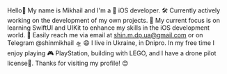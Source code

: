 Hello👋
My name is Mikhail and I'm a  iOS developer.
🛠️ Currently actively working on the development of my own projects.
🎯 My current focus is on learning SwiftUI and UIKit to enhance my skills in the iOS development world.
📱 Easily reach me via email at shin.m.dp.ua@gmail.com or on Telegram @shinmikhail 🛸
😄 I live in Ukraine, in Dnipro. In my free time I enjoy playing 🎮 PlayStation, building with LEGO, and I have a drone pilot license🚀.
Thanks for visiting my profile! 😊
